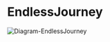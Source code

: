 # EndlessJourney
![Diagram-EndlessJourney](https://user-images.githubusercontent.com/72676341/164947096-c29a0125-19a3-497e-a4e7-77719de88d7f.png)
